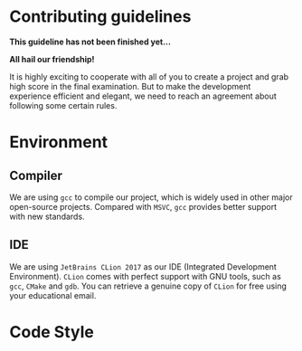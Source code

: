 # Contributing guidelines

**This guideline has not been finished yet...**

**All hail our friendship!**

It is highly exciting to cooperate with all of you to create a project and grab high score in the final examination. But to make the development experience efficient and elegant, we need to reach an agreement about following some certain rules.

# Environment

## Compiler

We are using `gcc` to compile our project, which is widely used in other major open-source projects. Compared with `MSVC`, `gcc` provides better support with new standards.

## IDE

We are using `JetBrains CLion 2017` as our IDE (Integrated Development Environment). `CLion` comes with perfect support with GNU tools, such as `gcc`, `CMake` and `gdb`. You can retrieve a genuine copy of `CLion` for free using your educational email.

# Code Style


